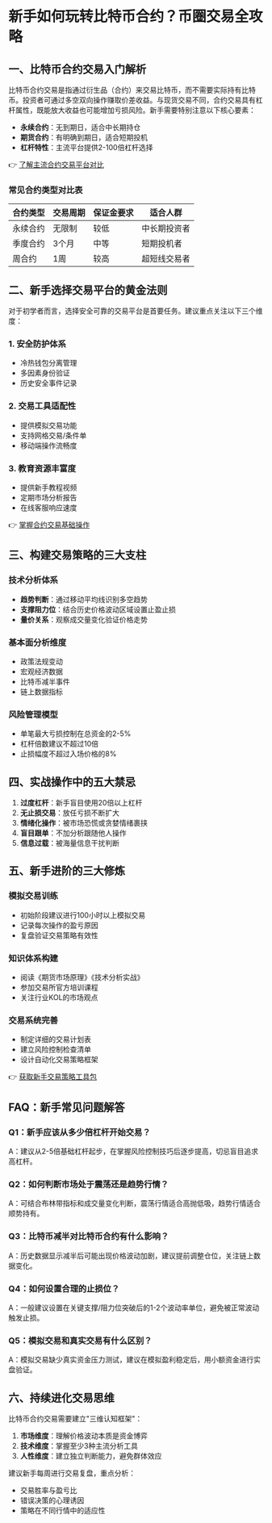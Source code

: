 # 新手如何玩转比特币合约？币圈交易全攻略

## 一、比特币合约交易入门解析

比特币合约交易是指通过衍生品（合约）来交易比特币，而不需要实际持有比特币。投资者可通过多空双向操作赚取价差收益。与现货交易不同，合约交易具有杠杆属性，既能放大收益也可能增加亏损风险。新手需要特别注意以下核心要素：

- **永续合约**：无到期日，适合中长期持仓
- **期货合约**：有明确到期日，适合短期投机
- **杠杆特性**：主流平台提供2-100倍杠杆选择

👉 [了解主流合约交易平台对比](https://bit.ly/okx_welcome)

### 常见合约类型对比表

| 合约类型   | 交易周期 | 保证金要求 | 适合人群       |
|------------|----------|------------|----------------|
| 永续合约   | 无限制   | 较低       | 中长期投资者   |
| 季度合约   | 3个月    | 中等       | 短期投机者     |
| 周合约     | 1周      | 较高       | 超短线交易者   |

## 二、新手选择交易平台的黄金法则

对于初学者而言，选择安全可靠的交易平台是首要任务。建议重点关注以下三个维度：

### 1. 安全防护体系
- 冷热钱包分离管理
- 多因素身份验证
- 历史安全事件记录

### 2. 交易工具适配性
- 提供模拟交易功能
- 支持网格交易/条件单
- 移动端操作流畅度

### 3. 教育资源丰富度
- 提供新手教程视频
- 定期市场分析报告
- 在线客服响应速度

👉 [掌握合约交易基础操作](https://bit.ly/okx_welcome)

## 三、构建交易策略的三大支柱

### 技术分析体系
- **趋势判断**：通过移动平均线识别多空趋势
- **支撑阻力位**：结合历史价格波动区域设置止盈止损
- **量价关系**：观察成交量变化验证价格走势

### 基本面分析维度
- 政策法规变动
- 宏观经济数据
- 比特币减半事件
- 链上数据指标

### 风险管理模型
- 单笔最大亏损控制在总资金的2-5%
- 杠杆倍数建议不超过10倍
- 止损幅度不超过入场价格的8%

## 四、实战操作中的五大禁忌

1. **过度杠杆**：新手盲目使用20倍以上杠杆
2. **无止损交易**：放任亏损不断扩大
3. **情绪化操作**：被市场恐慌或贪婪情绪裹挟
4. **盲目跟单**：不加分析跟随他人操作
5. **信息过载**：被海量信息干扰判断

## 五、新手进阶的三大修炼

### 模拟交易训练
- 初始阶段建议进行100小时以上模拟交易
- 记录每次操作的盈亏原因
- 复盘验证交易策略有效性

### 知识体系构建
- 阅读《期货市场原理》《技术分析实战》
- 参加交易所官方培训课程
- 关注行业KOL的市场观点

### 交易系统完善
- 制定详细的交易计划表
- 建立风险控制检查清单
- 设计自动化交易策略框架

👉 [获取新手交易策略工具包](https://bit.ly/okx_welcome)

## FAQ：新手常见问题解答

### Q1：新手应该从多少倍杠杆开始交易？
A：建议从2-5倍基础杠杆起步，在掌握风险控制技巧后逐步提高，切忌盲目追求高杠杆。

### Q2：如何判断市场处于震荡还是趋势行情？
A：可结合布林带指标和成交量变化判断，震荡行情适合高抛低吸，趋势行情适合顺势持有。

### Q3：比特币减半对比特币合约有什么影响？
A：历史数据显示减半后可能出现价格波动加剧，建议提前调整仓位，关注链上数据变化。

### Q4：如何设置合理的止损位？
A：一般建议设置在关键支撑/阻力位突破后的1-2个波动率单位，避免被正常波动触发止损。

### Q5：模拟交易和真实交易有什么区别？
A：模拟交易缺少真实资金压力测试，建议在模拟盈利稳定后，用小额资金进行实盘验证。

## 六、持续进化交易思维

比特币合约交易需要建立"三维认知框架"：
1. **市场维度**：理解价格波动本质是资金博弈
2. **技术维度**：掌握至少3种主流分析工具
3. **人性维度**：建立独立判断能力，避免群体效应

建议新手每周进行交易复盘，重点分析：
- 交易胜率与盈亏比
- 错误决策的心理诱因
- 策略在不同行情中的适应性

